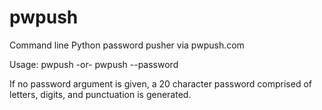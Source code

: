 # pwpush
Command line Python password pusher via pwpush.com

Usage:
pwpush
-or-
pwpush --password <optional password>


If no password argument is given, a 20 character password comprised of letters, digits, and punctuation is generated.